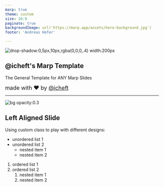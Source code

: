 ```yaml
---
marp: true
theme: custom
size: 16:9
paginate: true
backgroundImage: url('https://marp.app/assets/hero-background.jpg')
footer: 'Andreas Hofer'

---
```

<!-- _footer: "" -->

![drop-shadow:0,5px,10px,rgba(0,0,0,.4) width:200px](https://emojipedia-us.s3.dualstack.us-west-1.amazonaws.com/thumbs/240/twitter/282/teacher_1f9d1-200d-1f3eb.png)

## @icheft's Marp Template

The General Template for ANY Marp Slides

<span style='font-size: 18px'>made with :heart: by [@icheft](https://github.com/icheft) </span>


---

<!-- _class: left  -->


![bg opacity:0.3](img/bg.png)


## Left Aligned Slide

Using custom class to play with different designs:


<div class="row">

<div class="column-6">

+ unordered list 1
+ unordered list 2
    + nested item 1
    + nested item 2

</div>

<div class="column-6">

1. ordered list 1
2. ordered list 2
    1. nested item 1
    2. nested item 2

</div>
</div>

